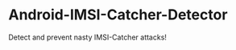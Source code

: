 Android-IMSI-Catcher-Detector
=============================

Detect and prevent nasty IMSI-Catcher attacks!
